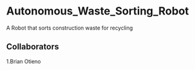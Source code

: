 # Autonomous_Waste_Sorting_Robot
A Robot that sorts construction waste for recycling
## Collaborators
1.Brian Otieno
